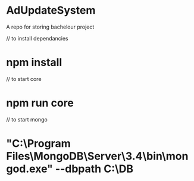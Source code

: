 # AdUpdateSystem
A repo for storing bachelour project

// to install dependancies
# npm install

// to start core
# npm run core

// to start mongo
# "C:\Program Files\MongoDB\Server\3.4\bin\mongod.exe" --dbpath C:\DB
